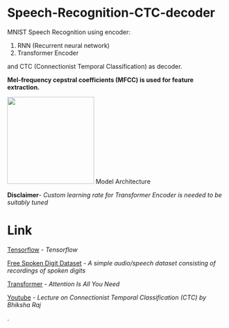 
# Speech-Recognition-CTC-decoder
MNIST Speech Recognition using encoder:
  1) RNN (Recurrent neural network)
  2) Transformer Encoder

and CTC (Connectionist Temporal Classification) as decoder.

**Mel-frequency cepstral coefficients (MFCC) is used for feature extraction.**


<img src="https://github.com/ashwani-adu3839/Automatic-Speech-Recognition/blob/main/Img/2-Figure1-1.png" width="200"> 
Model Architecture


**Disclaimer**- *Custom learning rate for Transformer Encoder is needed to be suitably tuned*

# Link
[Tensorflow](https://www.tensorflow.org/api_docs) - _Tensorflow_

[Free Spoken Digit Dataset](https://github.com/Jakobovski/free-spoken-digit-dataset) - _A simple audio/speech dataset consisting of recordings of spoken digits_

[Transformer](https://arxiv.org/abs/1706.03762) - _Attention Is All You Need_

[Youtube](https://www.youtube.com/watch?v=c86gfVGcvh4) -  _Lecture on Connectionist Temporal Classification (CTC) by Bhiksha Raj_
 



 
 .
